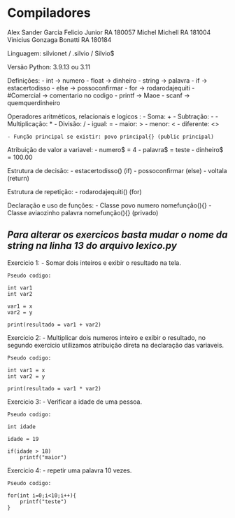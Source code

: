 # Compiladores

Alex Sander Garcia Felicio Junior   RA 180057
Michel Michell  RA 181004
Vinicius Gonzaga Bonatti    RA 180184

Linguagem: silvionet / .silvio / Silvio$ 

Versão Python: 3.9.13 ou 3.11

Definições:
    - int -> numero
    - float -> dinheiro
    - string -> palavra
    - if -> estacertodisso
    - else -> possoconfirmar
    - for -> rodarodajequiti
    - #Comercial -> comentario no codigo
    - printf -> Maoe
    - scanf -> quemquerdinheiro

Operadores aritméticos, relacionais e logicos :
    - Soma: +
    - Subtração: -
    - Multiplicação: *
    - Divisão: /
    - igual: =
    - maior: >
    - menor: <
    - diferente: <>

    - Função principal se existir: povo principal{} (public principal)

Atribuição de valor a variavel:
    - numero$ = 4
    - palavra$ = teste
    - dinheiro$ = 100.00

Estrutura de decisão:
    - estacertodisso() (if)
    - possoconfirmar (else)
    - voltala (return)

Estrutura de repetição:
    - rodarodajequiti() (for)

Declaração e uso de funções:
    - Classe povo numero nomefunção(){}
    - Classe aviaozinho palavra nomefunção(){} (privado)

## ***Para alterar os exercicos basta mudar o nome da string na linha 13 do arquivo lexico.py***

Exercicio 1:
    - Somar dois inteiros e exibir o resultado na tela.

    Pseudo codigo:

    int var1
    int var2

    var1 = x
    var2 = y

    print(resultado = var1 + var2)

Exercicio 2:
    - Multiplicar dois numeros inteiro e exibir o resultado, no segundo exercicio utilizamos atribuição direta na declaração das variaveis.

    Pseudo codigo:
   
    int var1 = x
    int var2 = y

    print(resultado = var1 * var2)

Exercicio 3:
    - Verificar a idade de uma pessoa.

    Pseudo codigo:
   
    int idade

    idade = 19

    if(idade > 18)
        printf("maior")

Exercicio 4:
    - repetir uma palavra 10 vezes.

    Pseudo codigo:
   
    for(int i=0;i<10;i++){
        printf("teste")
    }

